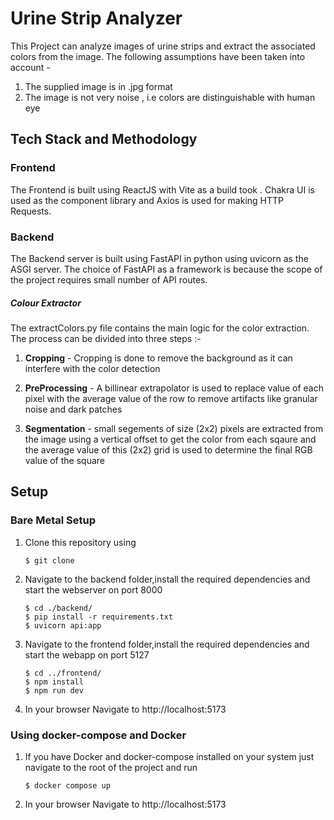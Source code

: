 Urine Strip Analyzer 
===================

This Project can analyze images of urine strips and extract the associated colors from the image. The following assumptions have been taken into account -

1. The supplied image is in .jpg format
2. The image is not very noise , i.e colors are distinguishable with human eye

Tech Stack and Methodology 
----------

### Frontend

The Frontend is built using ReactJS with Vite as a build took . Chakra UI is used as the component library and Axios is used for making HTTP Requests.


### Backend 

The Backend server is built using FastAPI in python using uvicorn as the ASGI server. The choice of FastAPI as a framework is because the scope of the project requires small number of API routes.

##### Colour Extractor

The extractColors.py file contains the main logic for the color extraction. The process can be divided into three steps :-

1. **Cropping** - Cropping is done to remove the background as it can interfere with the color detection
2. **PreProcessing** - A billinear extrapolator is used to replace value of each pixel with the average value of the row to remove artifacts like granular noise and dark patches
    
3. **Segmentation** - small segements of size (2x2) pixels are extracted from the image using a vertical offset to get the color from each sqaure and the average value of this (2x2) grid is used to determine the final RGB value of the square



Setup
-----

### Bare Metal Setup

1. Clone this repository using 
   
   ```
   $ git clone 
   ```
2. Navigate to the backend folder,install the required dependencies and start the webserver on port 8000
   
   ```
   $ cd ./backend/
   $ pip install -r requirements.txt
   $ uvicorn api:app
   ```

3. Navigate to the frontend folder,install the required dependencies and start the webapp on port 5127
   
   ```
   $ cd ../frontend/
   $ npm install
   $ npm run dev
   ````

4. In your browser Navigate to http://localhost:5173


### Using docker-compose and Docker

1. If you have Docker and docker-compose installed on your system just navigate to the root of the project and run 

   ```
   $ docker compose up
   ```

2. In your browser Navigate to http://localhost:5173


